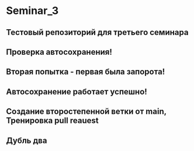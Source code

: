 # Seminar_3

## Тестовый репозиторий для третьего семинара
## Проверка автосохранения!
## Вторая попытка - первая была запорота! 
## Автосохранение работает успешно!
## Создание второстепенной ветки от main, Тренировка pull reauest
## Дубль два